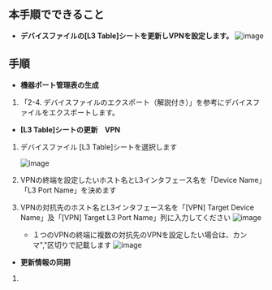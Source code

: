 ## 本手順でできること
* **デバイスファイルの[L3 Table]シートを更新しVPNを設定します。**
![image](https://github.com/cisco-open/network-sketcher/assets/13013736/7b41d85f-ceec-4486-a163-69844fdd15f8)




## 手順
* **機器ポート管理表の生成**
1. 「2-4. デバイスファイルのエクスポート（解説付き）」を参考にデバイスファイルをエクスポートします。

* **[L3 Table]シートの更新　VPN**
1. デバイスファイル [L3 Table]シートを選択します

    ![image](https://github.com/cisco-open/network-sketcher/assets/13013736/00958ab0-814b-40b6-a4f0-f5dd5c065cf8)

1. VPNの終端を設定したいホスト名とL3インタフェース名を「Device Name」「L3 Port Name」を決めます
1. VPNの対抗先のホスト名とL3インタフェース名を「[VPN] Target Device Name」及「[VPN] Target L3 Port Name」列に入力してください
![image](https://github.com/cisco-open/network-sketcher/assets/13013736/56a3cd76-ebcc-4bd1-a4fd-3925b14f0b2b)

      - １つのVPNの終端に複数の対抗先のVPNを設定したい場合は、カンマ","区切りで記載します
       ![image](https://github.com/cisco-open/network-sketcher/assets/13013736/a9294e63-4774-4282-b3db-6ccb46c16356)

* **更新情報の同期**
1. 
